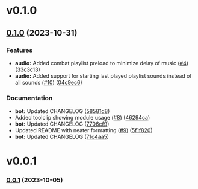 # v0.1.0

## [0.1.0](https://github.com/vadanx/foundryvtt-combat-orchestrator/compare/v0.0.1...v0.1.0) (2023-10-31)


### Features

* **audio:** Added combat playlist preload to minimize delay of music ([#4](https://github.com/vadanx/foundryvtt-combat-orchestrator/issues/4)) ([33c3c13](https://github.com/vadanx/foundryvtt-combat-orchestrator/commit/33c3c132754e9c6f13af699070782e03f67906e4))
* **audio:** Added support for starting last played playlist sounds instead of all sounds ([#10](https://github.com/vadanx/foundryvtt-combat-orchestrator/issues/10)) ([04c9ec6](https://github.com/vadanx/foundryvtt-combat-orchestrator/commit/04c9ec6719bbc44a8766b758399159bec17206ae))


### Documentation

* **bot:** Updated CHANGELOG ([58581d8](https://github.com/vadanx/foundryvtt-combat-orchestrator/commit/58581d862f33aa05316339d8fe623475a9d30012))
* Added toolclip showing module usage ([#8](https://github.com/vadanx/foundryvtt-combat-orchestrator/issues/8)) ([46294ca](https://github.com/vadanx/foundryvtt-combat-orchestrator/commit/46294ca27e2b0ae0a8353e732ff0d833e75147cb))
* **bot:** Updated CHANGELOG ([7706cf9](https://github.com/vadanx/foundryvtt-combat-orchestrator/commit/7706cf9b33ef2d5a04acd7e8ed31d9f618eb6ba0))
* Updated README with neater formatting ([#9](https://github.com/vadanx/foundryvtt-combat-orchestrator/issues/9)) ([5f1f820](https://github.com/vadanx/foundryvtt-combat-orchestrator/commit/5f1f8203e7f737ec61e9428971feb9fe1e471b17))
* **bot:** Updated CHANGELOG ([71c4aa5](https://github.com/vadanx/foundryvtt-combat-orchestrator/commit/71c4aa55752bc608c834a126434b395451b78b7d))



# v0.0.1

### [0.0.1](https://github.com/vadanx/foundryvtt-combat-orchestrator/compare/v0.0.0...v0.0.1) (2023-10-05)



